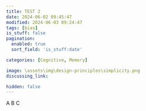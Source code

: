 ```yaml
---
title: TEST 2
date: 2024-06-02 09:45:47
modified: 2024-06-03 09:24:47
tags: [bias]
is_stuff: false
pagination: 
  enabled: true
  sort_field: 'is_stuff:date'

categories: [Cognitive, Memory]

image: \assets\img\design-principles\simplicity.png
discussing_link:

hidden: false
---
```


A B C